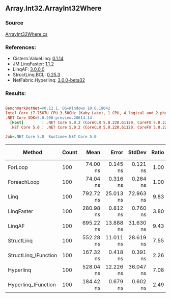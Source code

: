 ﻿## Array.Int32.ArrayInt32Where

### Source
[ArrayInt32Where.cs](../LinqBenchmarks/Array/Int32/ArrayInt32Where.cs)

### References:
- Cistern.ValueLinq: [0.1.14](https://www.nuget.org/packages/Cistern.ValueLinq/0.1.14)
- JM.LinqFaster: [1.1.2](https://www.nuget.org/packages/JM.LinqFaster/1.1.2)
- LinqAF: [3.0.0.0](https://www.nuget.org/packages/LinqAF/3.0.0.0)
- StructLinq.BCL: [0.25.3](https://www.nuget.org/packages/StructLinq.BCL/0.25.3)
- NetFabric.Hyperlinq: [3.0.0-beta32](https://www.nuget.org/packages/NetFabric.Hyperlinq/3.0.0-beta32)

### Results:
``` ini

BenchmarkDotNet=v0.12.1, OS=Windows 10.0.19042
Intel Core i7-7567U CPU 3.50GHz (Kaby Lake), 1 CPU, 4 logical and 2 physical cores
.NET Core SDK=5.0.200-preview.20614.14
  [Host]        : .NET Core 5.0.2 (CoreCLR 5.0.220.61120, CoreFX 5.0.220.61120), X64 RyuJIT
  .NET Core 5.0 : .NET Core 5.0.2 (CoreCLR 5.0.220.61120, CoreFX 5.0.220.61120), X64 RyuJIT

Job=.NET Core 5.0  Runtime=.NET Core 5.0  

```
|               Method | Count |      Mean |     Error |    StdDev | Ratio | RatioSD |  Gen 0 | Gen 1 | Gen 2 | Allocated |
|--------------------- |------ |----------:|----------:|----------:|------:|--------:|-------:|------:|------:|----------:|
|              ForLoop |   100 |  74.00 ns |  0.145 ns |  0.121 ns |  1.00 |    0.00 |      - |     - |     - |         - |
|          ForeachLoop |   100 |  74.04 ns |  0.316 ns |  0.264 ns |  1.00 |    0.00 |      - |     - |     - |         - |
|                 Linq |   100 | 792.72 ns | 25.013 ns | 72.963 ns |  9.83 |    0.53 | 0.0229 |     - |     - |      48 B |
|           LinqFaster |   100 | 280.98 ns |  0.812 ns |  0.760 ns |  3.80 |    0.01 | 0.3095 |     - |     - |     648 B |
|               LinqAF |   100 | 695.22 ns | 13.888 ns | 31.630 ns |  9.43 |    0.46 |      - |     - |     - |         - |
|           StructLinq |   100 | 552.28 ns | 11.011 ns | 28.619 ns |  7.55 |    0.35 | 0.0153 |     - |     - |      32 B |
| StructLinq_IFunction |   100 | 167.32 ns |  0.418 ns |  0.391 ns |  2.26 |    0.01 |      - |     - |     - |         - |
|            Hyperlinq |   100 | 528.04 ns | 12.226 ns | 36.047 ns |  7.08 |    0.53 |      - |     - |     - |         - |
|  Hyperlinq_IFunction |   100 | 184.42 ns |  0.679 ns |  0.602 ns |  2.49 |    0.01 |      - |     - |     - |         - |
